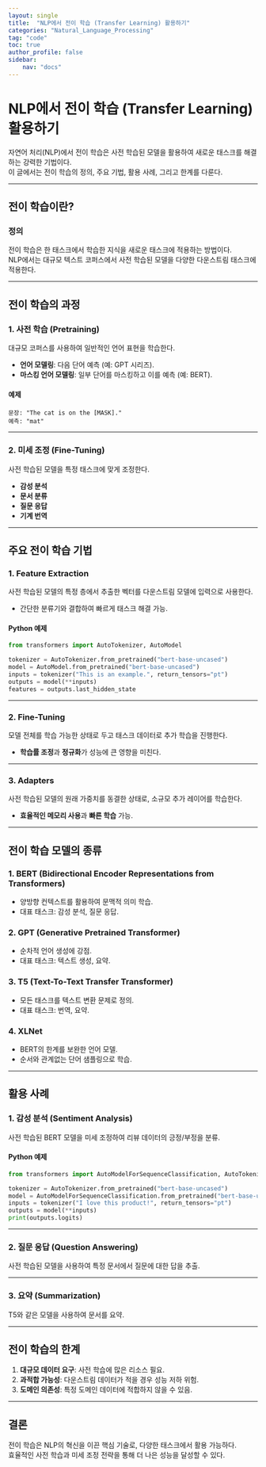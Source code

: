 ```yaml
---
layout: single
title:  "NLP에서 전이 학습 (Transfer Learning) 활용하기"
categories: "Natural_Language_Processing"
tag: "code"
toc: true
author_profile: false
sidebar:
    nav: "docs"
---
```


# NLP에서 전이 학습 (Transfer Learning) 활용하기

자연어 처리(NLP)에서 전이 학습은 사전 학습된 모델을 활용하여 새로운 태스크를 해결하는 강력한 기법이다.  
이 글에서는 전이 학습의 정의, 주요 기법, 활용 사례, 그리고 한계를 다룬다.

---

## 전이 학습이란?

### 정의
전이 학습은 한 태스크에서 학습한 지식을 새로운 태스크에 적용하는 방법이다.  
NLP에서는 대규모 텍스트 코퍼스에서 사전 학습된 모델을 다양한 다운스트림 태스크에 적용한다.

---

## 전이 학습의 과정

### 1. **사전 학습 (Pretraining)**

대규모 코퍼스를 사용하여 일반적인 언어 표현을 학습한다.

- **언어 모델링**: 다음 단어 예측 (예: GPT 시리즈).  
- **마스킹 언어 모델링**: 일부 단어를 마스킹하고 이를 예측 (예: BERT).  

#### 예제
```plaintext
문장: "The cat is on the [MASK]."
예측: "mat"
```

---

### 2. **미세 조정 (Fine-Tuning)**

사전 학습된 모델을 특정 태스크에 맞게 조정한다.  
- **감성 분석**  
- **문서 분류**  
- **질문 응답**  
- **기계 번역**

---

## 주요 전이 학습 기법

### 1. **Feature Extraction**

사전 학습된 모델의 특정 층에서 추출한 벡터를 다운스트림 모델에 입력으로 사용한다.  
- 간단한 분류기와 결합하여 빠르게 태스크 해결 가능.

#### Python 예제
```python
from transformers import AutoTokenizer, AutoModel

tokenizer = AutoTokenizer.from_pretrained("bert-base-uncased")
model = AutoModel.from_pretrained("bert-base-uncased")
inputs = tokenizer("This is an example.", return_tensors="pt")
outputs = model(**inputs)
features = outputs.last_hidden_state
```

---

### 2. **Fine-Tuning**

모델 전체를 학습 가능한 상태로 두고 태스크 데이터로 추가 학습을 진행한다.  
- **학습률 조정**과 **정규화**가 성능에 큰 영향을 미친다.

---

### 3. **Adapters**

사전 학습된 모델의 원래 가중치를 동결한 상태로, 소규모 추가 레이어를 학습한다.  
- **효율적인 메모리 사용**과 **빠른 학습** 가능.

---

## 전이 학습 모델의 종류

### 1. **BERT (Bidirectional Encoder Representations from Transformers)**

- 양방향 컨텍스트를 활용하여 문맥적 의미 학습.  
- 대표 태스크: 감성 분석, 질문 응답.

### 2. **GPT (Generative Pretrained Transformer)**

- 순차적 언어 생성에 강점.  
- 대표 태스크: 텍스트 생성, 요약.

### 3. **T5 (Text-To-Text Transfer Transformer)**

- 모든 태스크를 텍스트 변환 문제로 정의.  
- 대표 태스크: 번역, 요약.

### 4. **XLNet**

- BERT의 한계를 보완한 언어 모델.  
- 순서와 관계없는 단어 샘플링으로 학습.

---

## 활용 사례

### 1. **감성 분석 (Sentiment Analysis)**
사전 학습된 BERT 모델을 미세 조정하여 리뷰 데이터의 긍정/부정을 분류.

#### Python 예제
```python
from transformers import AutoModelForSequenceClassification, AutoTokenizer

tokenizer = AutoTokenizer.from_pretrained("bert-base-uncased")
model = AutoModelForSequenceClassification.from_pretrained("bert-base-uncased", num_labels=2)
inputs = tokenizer("I love this product!", return_tensors="pt")
outputs = model(**inputs)
print(outputs.logits)
```

---

### 2. **질문 응답 (Question Answering)**

사전 학습된 모델을 사용하여 특정 문서에서 질문에 대한 답을 추출.

---

### 3. **요약 (Summarization)**

T5와 같은 모델을 사용하여 문서를 요약.

---

## 전이 학습의 한계

1. **대규모 데이터 요구**: 사전 학습에 많은 리소스 필요.  
2. **과적합 가능성**: 다운스트림 데이터가 적을 경우 성능 저하 위험.  
3. **도메인 의존성**: 특정 도메인 데이터에 적합하지 않을 수 있음.  

---

## 결론

전이 학습은 NLP의 혁신을 이끈 핵심 기술로, 다양한 태스크에서 활용 가능하다.  
효율적인 사전 학습과 미세 조정 전략을 통해 더 나은 성능을 달성할 수 있다.
